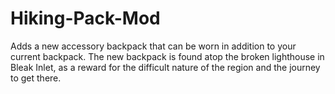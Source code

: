 # Hiking-Pack-Mod
Adds a new accessory backpack that can be worn in addition to your current backpack.
The new backpack is found atop the broken lighthouse in Bleak Inlet, as a reward for the difficult nature of the region and the journey to get there.
